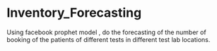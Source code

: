 # Inventory_Forecasting
Using facebook prophet model , do the forecasting of the number of booking of the patients of different tests in different test lab locations. 
